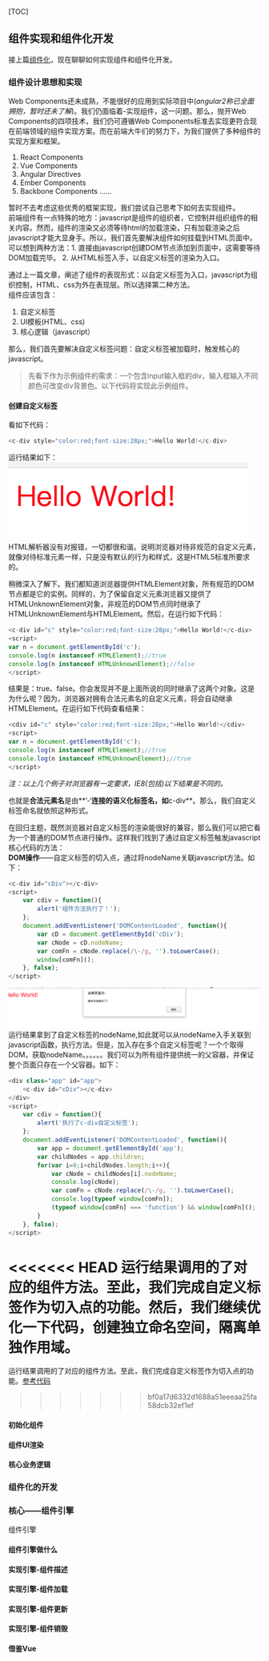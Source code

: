 [TOC]
## 组件实现和组件化开发
接上篇[组件化](COMPONENTS.md)，现在聊聊如何实现组件和组件化开发。
### 组件设计思想和实现
Web Components还未成熟，不能很好的应用到实际项目中(*angular2称已全面拥抱，暂时还未了解*)。我们仍面临着-实现组件，这一问题。那么，抛开Web Components的四项技术，我们仍可遵循Web Components标准去实现更符合现在前端领域的组件实现方案。而在前端大牛们的努力下，为我们提供了多种组件的实现方案和框架。  
1. React Components
2. Vue Components
3. Angular Directives
4. Ember Components
5. Backbone Components 
......  

暂时不去考虑这些优秀的框架实现，我们尝试自己思考下如何去实现组件。  
前端组件有一点特殊的地方：javascript是组件的组织者，它控制并组织组件的相关内容。然而，组件的渲染又必须等待html的加载渲染，只有加载渲染之后javascript才能大显身手。所以，我们首先要解决组件如何挂载到HTML页面中。  
可以想到两种方法：1. 直接由javascript创建DOM节点添加到页面中，这需要等待DOM加载完毕。 2. 从HTML标签入手，以自定义标签的渲染为入口。  

通过上一篇文章，阐述了组件的表现形式：以自定义标签为入口，javascript为组织控制，HTML、css为外在表现层。所以选择第二种方法。  
组件应该包含：
1. 自定义标签
2. UI模板(HTML、css)
3. 核心逻辑（javascript）  

那么，我们首先要解决自定义标签问题：自定义标签被加载时，触发核心的javascript。  

> 先看下作为示例组件的需求：一个包含input输入框的div，输入框输入不同颜色可改变div背景色。以下代码将实现此示例组件。

#### 创建自定义标签
看如下代码：  
```javascript
<c-div style="color:red;font-size:28px;">Hello World!</c-div>
```
运行结果如下：
![非规范标签渲染](assets/c-tag.png)
HTML解析器没有对<c-tag>报错，一切都很和谐。说明浏览器对待非规范的自定义元素，就像对待标准元素一样，只是没有默认的行为和样式，这是HTML5标准所要求的。  

稍微深入了解下。我们都知道浏览器提供HTMLElement对象，所有规范的DOM节点都是它的实例。同样的，为了保留自定义元素浏览器又提供了HTMLUnknownElement对象，非规范的DOM节点同时继承了HTMLUnknownElement与HTMLElement。然后，在运行如下代码：
```javascript
<c-div id="c" style="color:red;font-size:28px;">Hello World!</c-div>
<script>
var n = document.getElementById('c');
console.log(n instanceof HTMLElement);//true
console.log(n instanceof HTMLUnknownElement);//false
</script>
```
结果是：true、false。你会发现并不是上面所说的同时继承了这两个对象。这是为什么呢？因为，浏览器对拥有合法元素名的自定义元素，将会自动继承HTMLElement。在运行如下代码查看结果：
```javascript
<cdiv id="c" style="color:red;font-size:28px;">Hello World!</cdiv>
<script>
var n = document.getElementById('c');
console.log(n instanceof HTMLElement);//true
console.log(n instanceof HTMLUnknownElement);//true
</script>
```
*注：以上几个例子对浏览器有一定要求，IE8(包括)以下结果是不同的。*  

也就是**合法元素名**是由**’-‘**连接的语义化标签名，如**c-div**。那么，我们自定义标签命名就依照这种形式。  

在回归主题，既然浏览器对自定义标签的渲染能很好的兼容，那么我们可以把它看为一个普通的DOM节点进行操作。这样我们找到了通过自定义标签触发javascript核心代码的方法：  
**DOM操作**——自定义标签的切入点，通过将nodeName关联javascript方法。如下：  
```javascript
<c-div id="cDiv"></c-div>
<script>
    var cdiv = function(){
        alert('组件方法执行了！');
    };
    document.addEventListener('DOMContentLoaded', function(){
        var cD = document.getElementById('cDiv');
        var cNode = cD.nodeName;
        var comFn = cNode.replace(/\-/g, '').toLowerCase();
        window[comFn]();
    }, false);
</script>
```
![nodeName入手，关联组件方法](assets/c-result1.png)
运行结果拿到了自定义标签的nodeName,如此就可以从nodeName入手关联到javascript函数，执行方法。但是，加入存在多个自定义标签呢？一个个取得DOM，获取nodeName。。。。。。我们可以为所有组件提供统一的父容器，并保证整个页面只存在一个父容器。如下：

```javascript
<div class="app" id="app">
    <c-div id="cDiv"></c-div>
</div>
<script>
    var cdiv = function(){
        alert('执行了c-div自定义标签');
    };
    document.addEventListener('DOMContentLoaded', function(){
        var app = document.getElementById('app');
        var childNodes = app.children;
        for(var i=0;i<childNodes.length;i++){
            var cNode = childNodes[i].nodeName;
            console.log(cNode);
            var comFn = cNode.replace(/\-/g, '').toLowerCase();
            console.log(typeof window[comFn]);
            (typeof window[comFn] === 'function') && window[comFn]();
        }
    }, false);
</script>
```
<<<<<<< HEAD
运行结果调用的了对应的组件方法。至此，我们完成自定义标签作为切入点的功能。然后，我们继续优化一下代码，创建独立命名空间，隔离单独作用域。
=======
运行结果调用的了对应的组件方法。至此，我们完成自定义标签作为切入点的功能。[参考代码](demo/custome-com.html)
>>>>>>> bf0a17d6332d1688a51eeeaa25fa58dcb32ef1ef
#### 初始化组件
#### 组件UI渲染
#### 核心业务逻辑

### 组件化的开发
### 核心——组件引擎
组件引擎
#### 组件引擎做什么
#### 实现引擎-组件描述
#### 实现引擎-组件加载
#### 实现引擎-组件更新
#### 实现引擎-组件销毁
#### 借鉴Vue
